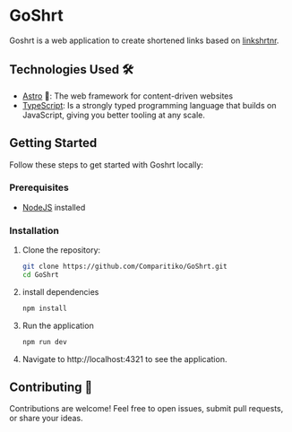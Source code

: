 # GoShrt

Goshrt is a web application to create shortened links based on [linkshrtnr](https://github.com/ikurotime/linkshrtnr).

## Technologies Used 🛠️

- [Astro](https://astro.build/) 🚀: The web framework for content-driven websites
- [TypeScript](https://www.typescriptlang.org/): Is a strongly typed programming language that builds on JavaScript, giving you better tooling at any scale.

## Getting Started 

Follow these steps to get started with Goshrt locally:

### Prerequisites

- [NodeJS](https://nodejs.org/en) installed

### Installation

1. Clone the repository:

   ```bash
   git clone https://github.com/Comparitiko/GoShrt.git
   cd GoShrt
   ```

2. install dependencies

   ```bash
   npm install
   ```

3. Run the application

   ```bash
   npm run dev
   ```

4. Navigate to http://localhost:4321 to see the application.

## Contributing 🤝

Contributions are welcome! Feel free to open issues, submit pull requests, or share your ideas.
